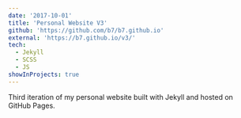 ```yaml
---
date: '2017-10-01'
title: 'Personal Website V3'
github: 'https://github.com/b7/b7.github.io'
external: 'https://b7.github.io/v3/'
tech:
  - Jekyll
  - SCSS
  - JS
showInProjects: true
---
```


Third iteration of my personal website built with Jekyll and hosted on GitHub Pages.
